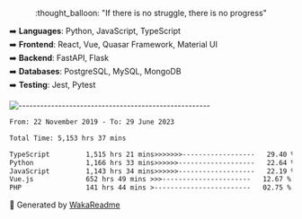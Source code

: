 <p align="center"> 
  :thought_balloon: "If there is no struggle, there is no progress"
</p>

<p align="left">
  ➡️ <strong>Languages</strong>: Python, JavaScript, TypeScript<br>
  ➡️ <strong>Frontend</strong>: React, Vue, Quasar Framework, Material UI<br>
  ➡️ <strong>Backend</strong>: FastAPI, Flask<br>
  ➡️ <strong>Databases</strong>: PostgreSQL, MySQL, MongoDB<br>
  ➡️ <strong>Testing</strong>: Jest, Pytest<br>
</p>

![-----------------------------------------------------](https://raw.githubusercontent.com/andreasbm/readme/master/assets/lines/vintage.png)

<!--START_SECTION:waka-->

```txt
From: 22 November 2019 - To: 29 June 2023

Total Time: 5,153 hrs 37 mins

TypeScript         1,515 hrs 21 mins>>>>>>>------------------   29.40 %
Python             1,166 hrs 33 mins>>>>>>-------------------   22.64 %
JavaScript         1,143 hrs 34 mins>>>>>>-------------------   22.19 %
Vue.js             652 hrs 49 mins >>>----------------------   12.67 %
PHP                141 hrs 44 mins >------------------------   02.75 %
```

<!--END_SECTION:waka-->


🚀 Generated by [WakaReadme](https://github.com/athul/waka-readme)
